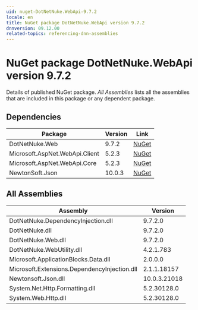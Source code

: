 ```yaml
---
uid: nuget-DotNetNuke.WebApi-9.7.2
locale: en
title: NuGet package DotNetNuke.WebApi version 9.7.2
dnnversion: 09.12.00
related-topics: referencing-dnn-assemblies
---
```


# NuGet package DotNetNuke.WebApi version 9.7.2
Details of published NuGet package.
*All Assemblies* lists all the assemblies that are included in this package or any dependent package.

## Dependencies

|Package|Version|Link|
|---|---|---|
|DotNetNuke.Web|9.7.2|[NuGet](https://www.nuget.org/packages/DotNetNuke.Web/9.7.2)|
|Microsoft.AspNet.WebApi.Client|5.2.3|[NuGet](https://www.nuget.org/packages/Microsoft.AspNet.WebApi.Client/5.2.3)|
|Microsoft.AspNet.WebApi.Core|5.2.3|[NuGet](https://www.nuget.org/packages/Microsoft.AspNet.WebApi.Core/5.2.3)|
|NewtonSoft.Json|10.0.3|[NuGet](https://www.nuget.org/packages/NewtonSoft.Json/10.0.3)|

## All Assemblies

|Assembly|Version|
|---|---|
|DotNetNuke.DependencyInjection.dll|9.7.2.0|
|DotNetNuke.dll|9.7.2.0|
|DotNetNuke.Web.dll|9.7.2.0|
|DotNetNuke.WebUtility.dll|4.2.1.783|
|Microsoft.ApplicationBlocks.Data.dll|2.0.0.0|
|Microsoft.Extensions.DependencyInjection.dll|2.1.1.18157|
|Newtonsoft.Json.dll|10.0.3.21018|
|System.Net.Http.Formatting.dll|5.2.30128.0|
|System.Web.Http.dll|5.2.30128.0|

